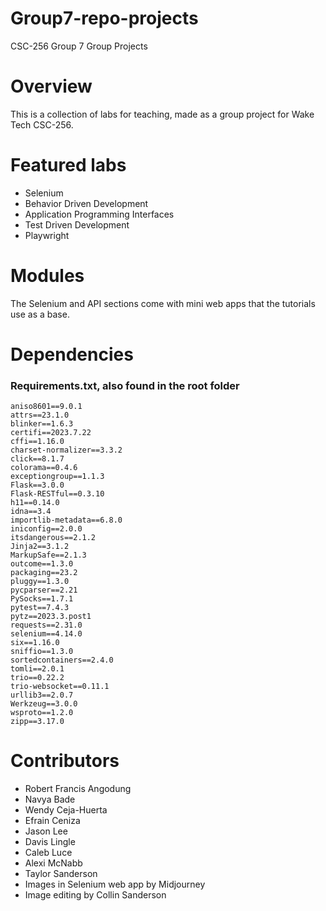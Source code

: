 # Group7-repo-projects
CSC-256 Group 7 Group Projects

# Overview
This is a collection of labs for teaching, made as a group project for Wake Tech CSC-256.

# Featured labs
- Selenium
- Behavior Driven Development
- Application Programming Interfaces
- Test Driven Development
- Playwright

# Modules
The Selenium and API sections come with mini web apps that the tutorials use as a base.

# Dependencies
### Requirements.txt, also found in the root folder
```
aniso8601==9.0.1
attrs==23.1.0
blinker==1.6.3
certifi==2023.7.22
cffi==1.16.0
charset-normalizer==3.3.2
click==8.1.7
colorama==0.4.6
exceptiongroup==1.1.3
Flask==3.0.0
Flask-RESTful==0.3.10
h11==0.14.0
idna==3.4
importlib-metadata==6.8.0
iniconfig==2.0.0
itsdangerous==2.1.2
Jinja2==3.1.2
MarkupSafe==2.1.3
outcome==1.3.0
packaging==23.2
pluggy==1.3.0
pycparser==2.21
PySocks==1.7.1
pytest==7.4.3
pytz==2023.3.post1
requests==2.31.0
selenium==4.14.0
six==1.16.0
sniffio==1.3.0
sortedcontainers==2.4.0
tomli==2.0.1
trio==0.22.2
trio-websocket==0.11.1
urllib3==2.0.7
Werkzeug==3.0.0
wsproto==1.2.0
zipp==3.17.0
```

# Contributors 
- Robert Francis Angodung
- Navya Bade
- Wendy Ceja-Huerta
- Efrain Ceniza
- Jason Lee
- Davis Lingle
- Caleb Luce
- Alexi McNabb
- Taylor Sanderson
- Images in Selenium web app by Midjourney
- Image editing by Collin Sanderson
